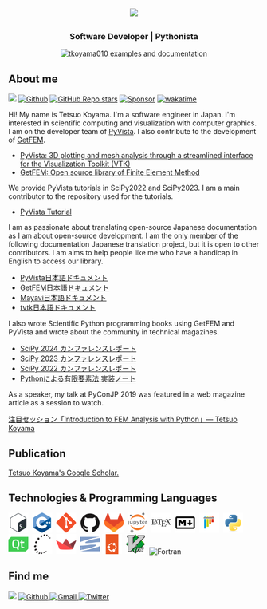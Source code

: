 <h1 align="center">
  <a href="https://git.io/typing-svg">
    <img src="https://readme-typing-svg.herokuapp.com/?lines=Hello,+there!+;I+am+Tetsuo+Koyama...;Nice+to+meet+you!&center=true&size=25">
  </a>
</h1>

<h3 align="center">Software Developer | Pythonista</h3>

<p align="center">
<a href="https://tkoyama010.streamlit.app/"><img alt="tkoyama010 examples and documentation" src="https://img.shields.io/static/v1?label=%20&message=Open%20in%20Community%20Cloud&color=pink&logo=streamlit" width=200></a>
</p>

## About me

![](https://komarev.com/ghpvc/?username=tkoyama010&color=green)
[![Github](https://img.shields.io/github/followers/tkoyama010?label=Follow)](https://github.com/tkoyama010)
[![GitHub Repo stars](https://img.shields.io/github/stars/tkoyama010/tkoyama010)](https://github.com/tkoyama010/tkoyama010/stargazers)
[![Sponsor](https://img.shields.io/badge/-Sponsor-red?logo=github)](https://github.com/sponsors/tkoyama010)
[![wakatime](https://wakatime.com/badge/user/018c8661-c45f-4525-b855-c752f6c2370c.svg)](https://wakatime.com/@018c8661-c45f-4525-b855-c752f6c2370c)

Hi! My name is Tetsuo Koyama. I'm a software engineer in Japan.
I'm interested in scientific computing and visualization with computer graphics.
I am on the developer team of [PyVista](https://github.com/orgs/pyvista/people).
I also contribute to the development of [GetFEM](https://github.com/getfem-doc/getfem).

- [PyVista: 3D plotting and mesh analysis through a streamlined interface for the Visualization Toolkit (VTK)](https://github.com/pyvista/pyvista)
- [GetFEM: Open source library of Finite Element Method](https://github.com/getfem-doc/getfem)

We provide PyVista tutorials in SciPy2022 and SciPy2023.
I am a main contributor to the repository used for the tutorials.

- [PyVista Tutorial](https://github.com/pyvista/pyvista-tutorial)

I am as passionate about translating open-source Japanese documentation as I am about open-source development.
I am the only member of the following documentation Japanese translation project, but it is open to other contributors.
I am aims to help people like me who have a handicap in English to access our library.

- [PyVista日本語ドキュメント](https://pyvista.github.io/pyvista-docs-dev-ja/)
- [GetFEM日本語ドキュメント](https://getfem.readthedocs.io/ja/latest/)
- [Mayavi日本語ドキュメント](https://mayavi-ja.readthedocs.io/ja/latest/)
- [tvtk日本語ドキュメント](https://tvtk.readthedocs.io/ja/latest)

I also wrote Scientific Python programming books using GetFEM and PyVista and wrote about the community in technical magazines.

- [SciPy 2024 カンファレンスレポート](https://gihyo.jp/article/2024/08/scipy2024)
- [SciPy 2023 カンファレンスレポート](https://gihyo.jp/article/2023/08/scipy2023)
- [SciPy 2022 カンファレンスレポート](https://gihyo.jp/article/2022/09/scipy2022)
- [Pythonによる有限要素法 実装ノート](https://www.amazon.co.jp/dp/B09SPMYZN4)

As a speaker, my talk at PyConJP 2019 was featured in a web magazine article as a session to watch.

[注目セッション「Introduction to FEM Analysis with Python」― Tetsuo Koyama](https://gihyo.jp/news/report/01/pyconjp2019/0001#sec6)

## Publication

[Tetsuo Koyama's Google Scholar.](https://scholar.google.co.jp/citations?user=GJ0Mv00AAAAJ)

## Technologies & Programming Languages

<div>
  <img src="https://raw.githubusercontent.com/devicons/devicon/master/icons/bash/bash-original.svg" title="Bash" alt="Bash" width="40" height="40"/>&nbsp;
  <img src="https://raw.githubusercontent.com/devicons/devicon/master/icons/cplusplus/cplusplus-original.svg" title="C++" alt="C++" width="40" height="40"/>&nbsp;
  <img src="https://raw.githubusercontent.com/devicons/devicon/master/icons/git/git-original.svg" title="Git" alt="Git" width="40" height="40"/>&nbsp;
  <img src="https://raw.githubusercontent.com/devicons/devicon/master/icons/github/github-original.svg" title="GitHub" alt="GitHub" width="40" height="40"/>&nbsp;
  <img src="https://raw.githubusercontent.com/devicons/devicon/master/icons/gitlab/gitlab-original.svg" title="GitLab" alt="GitLab" width="40" height="40"/>&nbsp;
  <img src="https://raw.githubusercontent.com/devicons/devicon/master/icons/jupyter/jupyter-original-wordmark.svg" title="Jupyter" alt="Jupyter" width="40" height="40"/>&nbsp;
  <img src="https://raw.githubusercontent.com/devicons/devicon/master/icons/latex/latex-original.svg" title="LaTeX" alt="LaTeX" width="40" height="40"/>&nbsp;
  <img src="https://raw.githubusercontent.com/devicons/devicon/master/icons/markdown/markdown-original.svg" title="Markdown" alt="Markdown" width="40" height="40"/>&nbsp;
  <img src="https://raw.githubusercontent.com/devicons/devicon/master/icons/pytest/pytest-original.svg" title="pytest" alt="pytest" width="40" height="40"/>&nbsp;
  <img src="https://raw.githubusercontent.com/devicons/devicon/master/icons/python/python-original.svg" title="Python" alt="Python" width="40" height="40"/>&nbsp;
  <img src="https://raw.githubusercontent.com/devicons/devicon/master/icons/qt/qt-original.svg" title="Qt" alt="Qt" width="40" height="40"/>&nbsp;
  <img src="https://raw.githubusercontent.com/devicons/devicon/master/icons/ssh/ssh-original.svg" title="ssh" alt="ssh" width="40" height="40"/>&nbsp;
  <img src="https://raw.githubusercontent.com/devicons/devicon/master/icons/streamlit/streamlit-original.svg" title="Streamlit" alt="Streamlit" width="40" height="40"/>&nbsp;
  <img src="https://raw.githubusercontent.com/devicons/devicon/master/icons/subversion/subversion-original.svg" title="Subversion" **alt="Subversion" width="40" height="40"/>
  <img src="https://raw.githubusercontent.com/devicons/devicon/master/icons/ubuntu/ubuntu-plain.svg" title="Ubuntu" alt="Ubuntu" width="40" height="40"/>&nbsp;
  <img src="https://raw.githubusercontent.com/devicons/devicon/master/icons/vim/vim-original.svg" title="Vim" alt="Vim" width="40" height="40"/>&nbsp;
  <img src="https://raw.githubusercontent.com/gilbarbara/logos/main/logos/fortran.svg" title="Fortran" alt="Fortran" width="40" height="40"/>&nbsp;
</div>

## Find me

<p>
  <a rel="me" href="https://mstdn.jp/@tkoyama010"><img src="https://img.shields.io/badge/-MASTODON-%232B90D9&logo=mastodon&logoColor=white"></a>
  <a href="https://github.com/tkoyama010">
    <img alt="Github" src="https://img.shields.io/badge/GitHub-%2312100E.svg?&logo=Github&logoColor=white" />
  </a>
  <a href="mailto:tkoyama010@gmail.com">
    <img alt="Gmail" src="https://img.shields.io/badge/Gmail-%23BB001B.svg?&logo=Gmail&logoColor=white" />
  </a>
  <a href="https://twitter.com/tkoyama010">
    <img alt="Twitter" src="https://img.shields.io/badge/twitter-%231DA1F2.svg?&logo=twitter&logoColor=white" />
  </a>
</p>
